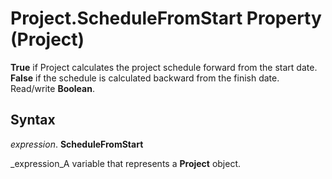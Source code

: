 
# Project.ScheduleFromStart Property (Project)

 **True** if Project calculates the project schedule forward from the start date. **False** if the schedule is calculated backward from the finish date. Read/write **Boolean**.


## Syntax

 _expression_. **ScheduleFromStart**

 _expression_A variable that represents a  **Project** object.

